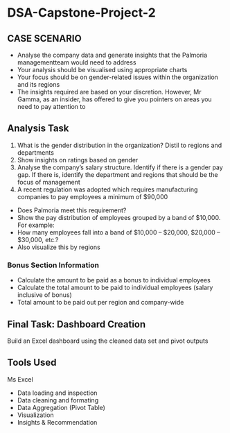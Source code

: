 # DSA-Capstone-Project-2

## CASE SCENARIO 
- Analyse the company data and generate insights that the Palmoria managementteam would need to address
- Your analysis should be visualised using appropriate charts 
- Your focus should be on gender-related issues within the organization and its regions 
- The insights required are based on your discretion. However, Mr Gamma, as an insider, has offered to give you pointers on areas you need to pay attention to

## Analysis Task
1. What is the gender distribution in the organization? Distil to regions and departments 
2. Show insights on ratings based on gender 
3. Analyse the company’s salary structure. Identify if there is a gender pay gap. If there is, identify the department and regions that should be the focus of management 
4. A recent regulation was adopted which requires manufacturing companies to pay employees a minimum of $90,000 
- Does Palmoria meet this requirement?
- Show the pay distribution of employees grouped by a band of $10,000. For example:
- How many employees fall into a band of $10,000 – $20,000, $20,000 – $30,000, etc.?
- Also visualize this by regions

### Bonus Section Information
- Calculate the amount to be paid as a bonus to individual employees
- Calculate the total amount to be paid to individual employees (salary inclusive of bonus)
- Total amount to be paid out per region and company-wide

## Final Task: Dashboard Creation
Build an Excel dashboard using the cleaned data set and pivot outputs

## Tools Used
Ms Excel
- Data loading and inspection
- Data cleaning and formating
- Data Aggregation (Pivot Table)
- Visualization
- Insights & Recommendation
